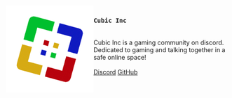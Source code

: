 <img src="../art/logo/logo.gif" align="left" width="200"/>

### `Cubic Inc`
\
Cubic Inc is a gaming community on discord.\
Dedicated to gaming and talking together in a safe online space!
\
\
<a href="https://discord.gg/JjDEPCvj7z">Discord</a>
<a href="https://github.com/Cubic-inc">GitHub</a>
